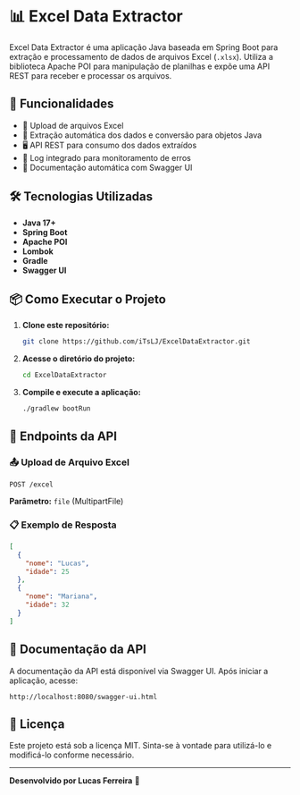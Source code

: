 # 📊 Excel Data Extractor

Excel Data Extractor é uma aplicação Java baseada em Spring Boot para extração e processamento de dados de arquivos Excel (`.xlsx`). Utiliza a biblioteca Apache POI para manipulação de planilhas e expõe uma API REST para receber e processar os arquivos.

## 🚀 Funcionalidades
- 📂 Upload de arquivos Excel
- 🔄 Extração automática dos dados e conversão para objetos Java
- 🖥️ API REST para consumo dos dados extraídos
- 📝 Log integrado para monitoramento de erros
- 📑 Documentação automática com Swagger UI

## 🛠 Tecnologias Utilizadas
- **Java 17+**
- **Spring Boot**
- **Apache POI**
- **Lombok**
- **Gradle**
- **Swagger UI**

## 📦 Como Executar o Projeto

1. **Clone este repositório:**
   ```bash
   git clone https://github.com/iTsLJ/ExcelDataExtractor.git
   ```
2. **Acesse o diretório do projeto:**
   ```bash
   cd ExcelDataExtractor
   ```
3. **Compile e execute a aplicação:**
   ```bash
   ./gradlew bootRun
   ```

## 📡 Endpoints da API

### 📤 Upload de Arquivo Excel
```http
POST /excel
```
**Parâmetro:** `file` (MultipartFile)

### 📋 Exemplo de Resposta
```json
[
  {
    "nome": "Lucas",
    "idade": 25
  },
  {
    "nome": "Mariana",
    "idade": 32
  }
]
```

## 📖 Documentação da API
A documentação da API está disponível via Swagger UI. Após iniciar a aplicação, acesse:
```
http://localhost:8080/swagger-ui.html
```

## 📜 Licença
Este projeto está sob a licença MIT. Sinta-se à vontade para utilizá-lo e modificá-lo conforme necessário.

---
**Desenvolvido por Lucas Ferreira** 🚀

